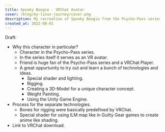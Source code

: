 ```yaml
---
title: Spooky Boogie - VRChat Avatar
cover: /blog/my-linux-journey/cover.png
description: My recreation of Spooky Boogie from the Psycho-Pass series as a VRChat Avatar using cel-shading techniques.
created_at: 2022-08-01
---
```


Draft:
* Why this character in particular?
  * Character in the Psycho-Pass series.
  * In the series itself it serves as an VR avatar.
  * Friend is huge fan of the Psycho-Pass series and a VRChat Player.
  * A great oppurtunity to try out and learn a bunch of technologies and ideas.
    * Special shader and lighting.
    * Rigging.
    * Creating a 3D-Model for a unique character concept.
    * Weight Painting.
    * Using the Unity Game Engine.
* Process for the separate technologies.
  * Bones for rigging were basically predefined by VRChat.
  * Special shader for using ILM map like in Guilty Gear games to create anime like shading.
* Link to VRChat download.
